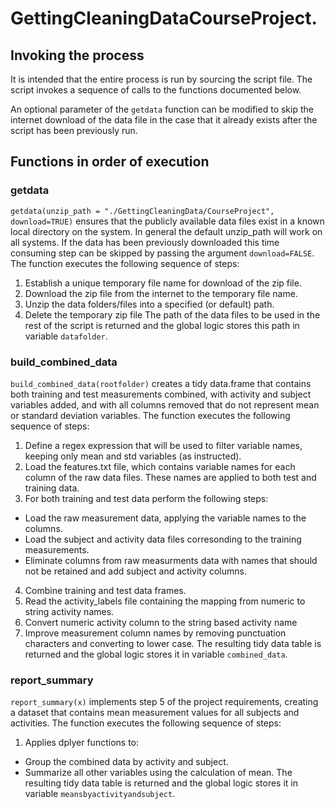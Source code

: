 # GettingCleaningDataCourseProject.

## Invoking the process
It is intended that the entire process is run by sourcing the script file.  The script invokes a sequence of calls to the functions documented below.  

An optional parameter of the `getdata` function can be modified to skip the internet download of the data file in the case that it already exists after the script has been previously run. 

## Functions in order of execution
### getdata
`getdata(unzip_path = "./GettingCleaningData/CourseProject", download=TRUE)` ensures that the publicly available data files exist in a known local directory on the system.  In general the default unzip_path will work on all systems.  If the data has been previously downloaded this time consuming step can be skipped by passing the argument `download=FALSE`.  The function executes the following sequence of steps:
1. Establish a unique temporary file name for download of the zip file.  
2. Download the zip file from the internet to the temporary file name. 
3. Unzip the data folders/files into a specified (or default) path.  
4. Delete the temporary zip file
The path of the data files to be used in the rest of the script is returned and the global logic stores this path in variable `datafolder`. 

### build_combined_data
`build_combined_data(rootfolder)` creates a tidy data.frame that contains both training and test measurements combined, with activity and subject variables added, and with all columns removed that do not represent mean or standard deviation variables.  The function executes the following sequence of steps:
1. Define a regex expression that will be used to filter variable names, keeping only mean and std variables (as instructed).  
2. Load the features.txt file, which contains variable names for each column of the raw data files. These names are applied to both test and training data. 
3. For both training and test data perform the following steps:
  - Load the raw measurement data, applying the variable names to the columns. 
  - Load the subject and activity data files corresonding to the training measurements. 
  - Eliminate columns from raw measurments data with names that should not be retained and add subject and activity columns.  
4. Combine training and test data frames. 
5. Read the activity_labels file containing the mapping from numeric to string activity names. 
6. Convert numeric activity column to the string based activity name
7. Improve measurement column names by removing punctuation characters and converting to lower case. 
The resulting tidy data table is returned and the global logic stores it in variable `combined_data`. 

### report_summary
`report_summary(x)` implements step 5 of the project requirements, creating a dataset that contains mean measurement values for all subjects and activities.  The function executes the following sequence of steps:
1. Applies dplyer functions to:
  - Group the combined data by activity and subject. 
  - Summarize all other variables using the calculation of mean. 
The resulting tidy data table is returned and the global logic stores it in variable `meansbyactivityandsubject`. 
